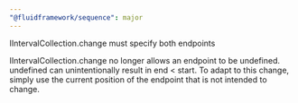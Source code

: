 ```yaml
---
"@fluidframework/sequence": major
---
```


IIntervalCollection.change must specify both endpoints

IIntervalCollection.change no longer allows an endpoint to be undefined. undefined can unintentionally result in end < start. To adapt to this change, simply use the current position of the endpoint that is not intended to change.
